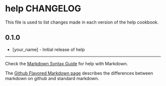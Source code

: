 # help CHANGELOG

This file is used to list changes made in each version of the help cookbook.

## 0.1.0
- [your_name] - Initial release of help

- - -
Check the [Markdown Syntax Guide](http://daringfireball.net/projects/markdown/syntax) for help with Markdown.

The [Github Flavored Markdown page](http://github.github.com/github-flavored-markdown/) describes the differences between markdown on github and standard markdown.
